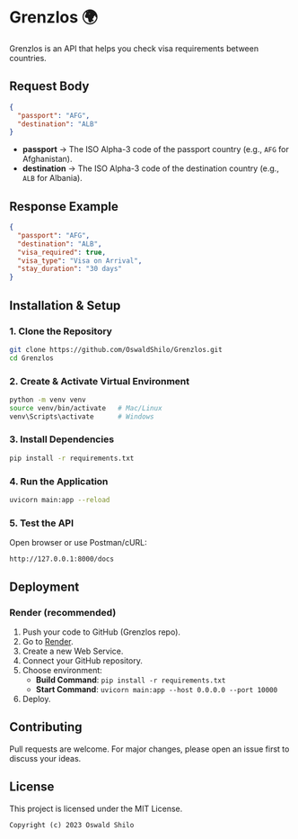 
# Grenzlos 🌍

Grenzlos is an API that helps you check visa requirements between countries.

## Request Body
```json
{
  "passport": "AFG",
  "destination": "ALB"
}
```

- **passport** → The ISO Alpha-3 code of the passport country (e.g., `AFG` for Afghanistan).
- **destination** → The ISO Alpha-3 code of the destination country (e.g., `ALB` for Albania).

## Response Example
```json
{
  "passport": "AFG",
  "destination": "ALB",
  "visa_required": true,
  "visa_type": "Visa on Arrival",
  "stay_duration": "30 days"
}
```

## Installation & Setup

### 1. Clone the Repository
```bash
git clone https://github.com/OswaldShilo/Grenzlos.git
cd Grenzlos
```

### 2. Create & Activate Virtual Environment
```bash
python -m venv venv
source venv/bin/activate   # Mac/Linux
venv\Scripts\activate      # Windows
```

### 3. Install Dependencies
```bash
pip install -r requirements.txt
```

### 4. Run the Application
```bash
uvicorn main:app --reload
```

### 5. Test the API
Open browser or use Postman/cURL:

```
http://127.0.0.1:8000/docs
```

## Deployment

### Render (recommended)
1. Push your code to GitHub (Grenzlos repo).
2. Go to [Render](https://render.com).
3. Create a new Web Service.
4. Connect your GitHub repository.
5. Choose environment:
   - **Build Command**: `pip install -r requirements.txt`
   - **Start Command**: `uvicorn main:app --host 0.0.0.0 --port 10000`
6. Deploy.

## Contributing
Pull requests are welcome. For major changes, please open an issue first to discuss your ideas.

## License
This project is licensed under the MIT License.

```
Copyright (c) 2023 Oswald Shilo